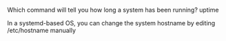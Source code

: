 Which command will tell you how long a system has been running?
uptime


In a systemd-based OS, you can change the system hostname by editing /etc/hostname manually 
